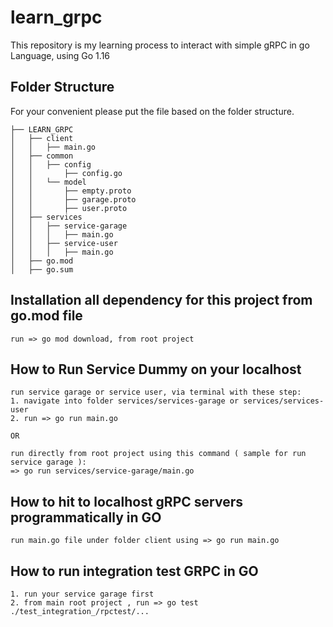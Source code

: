# learn_grpc
This repository is my learning process to interact with simple gRPC in go Language, using Go 1.16

## Folder Structure
For your convenient please put the file based on the folder structure.

```
├── LEARN_GRPC
│   ├── client
│   │   ├── main.go
│   ├── common
│   │   ├── config
│   │       ├── config.go
│   │   └── model
│   │       ├── empty.proto
│   │       ├── garage.proto
│   │       ├── user.proto
│   ├── services
│   │   ├── service-garage
│   │   │   ├── main.go
│   │   ├── service-user
│   │   │   ├── main.go
│   ├── go.mod
│   ├── go.sum
```

## Installation all dependency for this project from go.mod file
```
run => go mod download, from root project
```

## How to Run Service Dummy on your localhost
```
run service garage or service user, via terminal with these step:
1. navigate into folder services/services-garage or services/services-user
2. run => go run main.go

OR

run directly from root project using this command ( sample for run service garage ):
=> go run services/service-garage/main.go
```

## How to hit to localhost gRPC servers programmatically in GO
```
run main.go file under folder client using => go run main.go
```

## How to run integration test GRPC in GO
```
1. run your service garage first
2. from main root project , run => go test ./test_integration_/rpctest/... 
```

